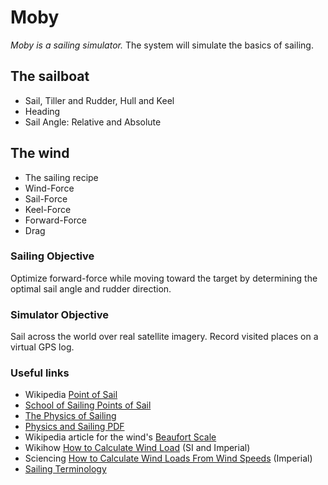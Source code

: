# Moby
*Moby is a sailing simulator.*
The system will simulate the basics of sailing. 

## The sailboat
- Sail, Tiller and Rudder, Hull and Keel
- Heading
- Sail Angle: Relative and Absolute

## The wind
- The sailing recipe
- Wind-Force
- Sail-Force
- Keel-Force
- Forward-Force
- Drag

### Sailing Objective
Optimize forward-force while moving toward the target by determining the optimal sail angle and rudder direction.

### Simulator Objective
Sail across the world over real satellite imagery. Record visited places on a virtual GPS log.

### Useful links
- Wikipedia [Point of Sail](http://www.schoolofsailing.net/points-of-sail.html)
- [School of Sailing Points of Sail](http://www.schoolofsailing.net/points-of-sail.html)
- [The Physics of Sailing](http://newt.phys.unsw.edu.au/~jw/sailing.html)
- [Physics and Sailing PDF](https://sailsim.org/Physics_and_Sailing.pdf)
- Wikipedia article for the wind's [Beaufort Scale](https://en.wikipedia.org/wiki/Beaufort_scale)
- Wikihow [How to Calculate Wind Load](https://www.wikihow.com/Calculate-Wind-Load) (SI and Imperial)
- Sciencing [How to Calculate Wind Loads From Wind Speeds](https://sciencing.com/calculate-wind-loads-wind-speeds-6104140.html) (Imperial)
- [Sailing Terminology](http://discoversailing.org.au/sailing-terminology/)

